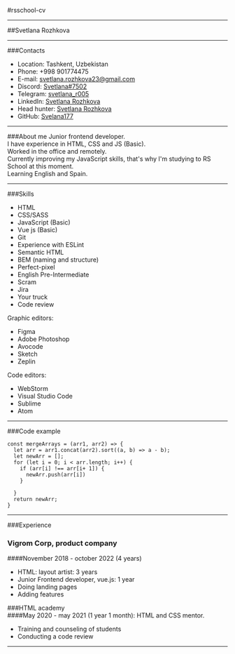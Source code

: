 #rsschool-cv
___
##Svetlana Rozhkova
___
###Contacts  
* Location: Tashkent, Uzbekistan 
* Phone: +998 901774475
* E-mail: svetlana.rozhkova23@gmail.com
* Discord: [Svetlana#7502](https://discordapp.com/users/787989084068380673)
* Telegram: [svetlana_r005](https://t.me/svetlana_r005)
* LinkedIn: [Svetlana Rozhkova](https://www.linkedin.com/in/svetlana-rozhkova-8b998a266/)
* Head hunter: [Svetlana Rozhkova](https://tashkent.hh.uz/resume/fa23c6f1ff08bd5c6a0039ed1f585561756d36)
* GitHub: [Svelana177](https://github.com/Svetlana177)
___

###About me
Junior frontend developer.  
I have experience in HTML, CSS and JS (Basic).  
Worked in the office and remotely.  
Currently improving my JavaScript skills, that's why I'm studying to RS School at this moment.  
Learning English and Spain.
___
###Skills
* HTML
* CSS/SASS
* JavaScript (Basic)
* Vue js (Basic)
* Git
* Experience with ESLint
* Semantic HTML
* BEM (naming and structure)
* Perfect-pixel
* English Pre-Intermediate 
* Scram
* Jira
* Your truck
* Code review

Graphic editors:
* Figma
* Adobe Photoshop
* Avocode
* Sketch
* Zeplin

Code editors:
* WebStorm
* Visual Studio Code
* Sublime
* Atom
---

###Code example
```
const mergeArrays = (arr1, arr2) => {
  let arr = arr1.concat(arr2).sort((a, b) => a - b);
  let newArr = [];
  for (let i = 0; i < arr.length; i++) {
    if (arr[i] !== arr[i+ 1]) {
      newArr.push(arr[i])
    }
    
  }
  return newArr;
}
```
---
###Experience
### Vigrom Corp, product company
####November 2018 - october 2022 (4 years)

* HTML: layout artist:  3 years
* Junior Frontend developer, vue.js: 1 year
* Doing landing pages
* Adding features

###HTML academy  
####May 2020 - may 2021 (1 year 1 month):
HTML and CSS mentor. 
* Training and counseling of students
* Conducting a code review
---